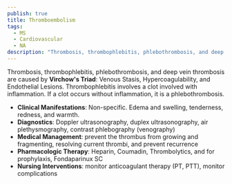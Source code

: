 ```yaml
---
publish: true
title: Thromboembolism
tags:
  - MS
  - Cardiovascular
  - NA
description: "Thrombosis, thrombophlebitis, phlebothrombosis, and deep vein thrombosis are caused by Virchow's Triad: Venous Stasis, Hypercoagulability, and Endothelial Lesions."
---
```

Thrombosis, thrombophlebitis, phlebothrombosis, and deep vein thrombosis are caused by **Virchow's Triad**: Venous Stasis, Hypercoagulability, and Endothelial Lesions. Thrombophlebitis involves a clot involved with inflammation. If a clot occurs without inflammation, it is a phlebothrombosis.
- **Clinical Manifestations**: Non-specific. Edema and swelling, tenderness, redness, and warmth.
- **Diagnostics**: Doppler ultrasonography, duplex ultrasonography, air plethysmography, contrast phlebography (venography)
- **Medical Management**: prevent the thrombus from growing and fragmenting, resolving current thrombi, and prevent recurrence
- **Pharmacologic Therapy**: Heparin, Coumadin, Thrombolytics, and for prophylaxis, Fondaparinux SC
- **Nursing Interventions**: monitor anticoagulant therapy (PT, PTT), monitor complications

